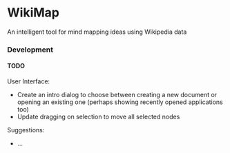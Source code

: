 # WikiMap
An intelligent tool for mind mapping ideas using Wikipedia data

### Development

#### TODO

User Interface:
- Create an intro dialog to choose between creating a new document or opening an existing one (perhaps showing recently opened applications too)
- Update dragging on selection to move all selected nodes

Suggestions:
- ...


